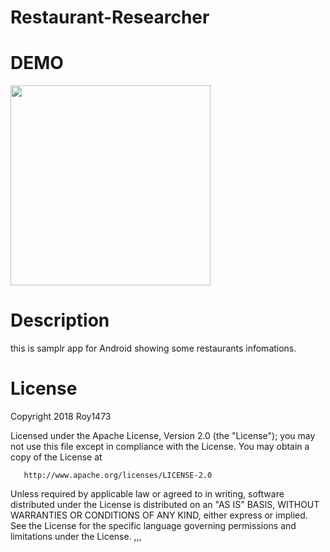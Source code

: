 # Restaurant-Researcher
# DEMO
<img src="https://github.com/Roy1473/Restaurant-Researcher/blob/master/restaurantresearcher2.gif" width="320px">

# Description
this is samplr app for Android showing some restaurants infomations.


# License 
 
Copyright 2018 Roy1473

   Licensed under the Apache License, Version 2.0 (the "License");
   you may not use this file except in compliance with the License.
   You may obtain a copy of the License at

       http://www.apache.org/licenses/LICENSE-2.0

   Unless required by applicable law or agreed to in writing, software
   distributed under the License is distributed on an "AS IS" BASIS,
   WITHOUT WARRANTIES OR CONDITIONS OF ANY KIND, either express or implied.
   See the License for the specific language governing permissions and
   limitations under the License.
   ,,,


 
